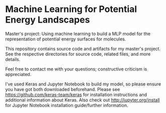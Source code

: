 # Machine Learning for Potential Energy Landscapes
Master's project: Using machine learning to build a MLP model for the representation of potential energy surfaces for molecules.

This repository contains source code and artifacts for my master's project.
See the respective directories for source code, related files, and more details.

Feel free to contact me with your questions; constructive criticism is appreciated.

I've used Keras and Jupyter Notebook to build my model, so please ensure you have got both downloaded beforehand. Please see https://github.com/keras-team/keras for installation instructions and additional information about Keras. Also check out http://jupyter.org/install for Jupyter Notebook installation guide/further information.
